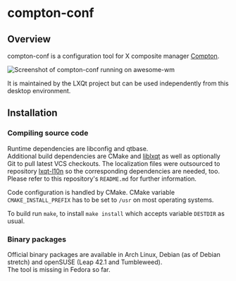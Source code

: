# compton-conf

## Overview

compton-conf is a configuration tool for X composite manager [Compton](https://github.com/chjj/compton).   

![Screenshot of compton-conf running on awesome-wm](https://i.imgur.com/2fSiAx8.png)

It is maintained by the LXQt project but can be used independently from this desktop environment.   

## Installation

### Compiling source code

Runtime dependencies are libconfig and qtbase.   
Additional build dependencies are CMake and [liblxqt](https://github.com/lxqt/liblxqt) as well as optionally
Git to pull latest VCS checkouts. The localization files were outsourced to repository [lxqt-l10n](https://github.com/lxqt/lxqt-l10n)
so the corresponding dependencies are needed, too. Please refer to this repository's `README.md` for further information.   

Code configuration is handled by CMake. CMake variable `CMAKE_INSTALL_PREFIX` has to be set to `/usr` on most operating systems.   

To build run `make`, to install `make install` which accepts variable `DESTDIR` as usual.   

### Binary packages

Official binary packages are available in Arch Linux, Debian (as of Debian stretch) and openSUSE (Leap 42.1 and Tumbleweed).   
The tool is missing in Fedora so far.   
